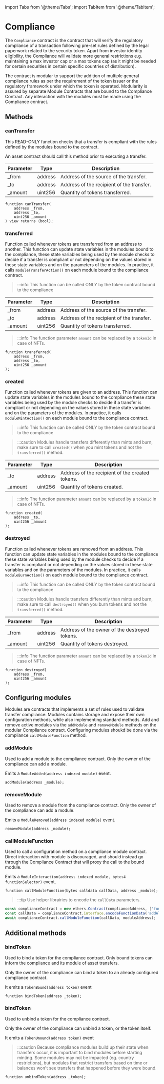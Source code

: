 import Tabs from '@theme/Tabs';
import TabItem from '@theme/TabItem';

# Compliance

The `Compliance` contract is the contract that will verify the regulatory compliance of a transaction following pre-set
rules defined by the legal paperwork related to the security token. Apart from investor identity eligibility, the
Compliance will validate more general restrictions e.g. maintaining a max investor cap or a max tokens cap (as it might
be needed for certain securities in certain specific countries of distribution).

The contract is modular to support the addition of multiple general compliance rules as per the requirement of the token
issuer or the regulatory framework under which the token is operated. Modularity is assured by separate Module Contracts
that are bound to the Compliance Contract. Any interaction with the modules must be made using the Compliance contract.

## Methods

### canTransfer

This READ-ONLY function checks that a transfer is compliant with the rules defined by the modules bound to the contract.

An asset contract should call this method prior to executing a transfer.

| Parameter | Type    | Description                               |
|-----------|---------|-------------------------------------------|
| _from     | address | Address of the source of the transfer.    |
| _to       | address | Address of the recipient of the transfer. |
| _amount   | uint256 | Quantity of tokens transferred.           |

```solidity
function canTransfer(
    address _from,
    address _to,
    uint256 _amount
) view returns (bool);
```

### transferred

Function called whenever tokens are transferred from an address to another.
This function can update state variables in the modules bound to the compliance, these state variables being used by the
module checks to decide if a transfer is compliant or not depending on the values stored in these state variables and on
the parameters of the modules. In practice, it calls `moduleTransferAction()` on each module bound to the compliance
contract.

> :::info
> This function can be called ONLY by the token contract bound to the compliance

| Parameter | Type    | Description                               |
|-----------|---------|-------------------------------------------|
| _from     | address | Address of the source of the transfer.    |
| _to       | address | Address of the recipient of the transfer. |
| _amount   | uint256 | Quantity of tokens transferred.           |

> :::info
> The function parameter `amount` can be replaced by a `tokenId` in case of NFTs.

```solidity
function transferred(
    address _from,
    address _to,
    uint256 _amount
);
```

### created

Function called whenever tokens are given to an address. This function can update state variables in the modules bound
to the compliance these state variables being used by the module checks to decide if a transfer is compliant or not
depending on the values stored in these state variables and on the parameters of the modules. In practice, it calls
`moduleMintAction()` on each module bound to the compliance contract.

> :::info
> This function can be called ONLY by the token contract bound to the compliance

> :::caution
> Modules handle transfers differently than mints and burn, make sure to call `created()` when you mint tokens and not
> the `transferred()` method.

| Parameter | Type    | Description                                     |
|-----------|---------|-------------------------------------------------|
| _to       | address | Address of the recipient of the created tokens. |
| _amount   | uint256 | Quantity of tokens created.                     |

> :::info
> The function parameter `amount` can be replaced by a `tokenId` in case of NFTs.

```solidity
function created(
    address _to,
    uint256 _amount
);
```

### destroyed

Function called whenever tokens are removed from an address. This function can update state variables in the modules
bound to the compliance these state variables being used by the module checks to decide if a transfer is compliant or
not depending on the values stored in these state variables and on the parameters of the modules. In practice, it calls
`moduleBurnAction()` on each module bound to the compliance contract.

> :::info
> This function can be called ONLY by the token contract bound to the compliance

> :::caution
> Modules handle transfers differently than mints and burn, make sure to call `destroyed()` when you burn tokens and not
> the `transferred()` method.

| Parameter | Type    | Description                                   |
|-----------|---------|-----------------------------------------------|
| _from     | address | Address of the owner of the destroyed tokens. |
| _amount   | uint256 | Quantity of tokens destroyed.                 |

> :::info
> The function parameter `amount` can be replaced by a `tokenId` in case of NFTs.

```solidity
function destroyed(
    address _from,
    uint256 _amount
);
```

## Configuring modules

Modules are contracts that implements a set of rules used to validate transfer compliance. Modules contains storage and
expose their own configuration methods, while also implementing standard methods. Add and remove active modules via the
`addModule` and `removeModule` methods on the modular Compliance contract. Configuring modules shoukd be done via the
compliance `callModuleFunction` method.

### addModule

Used to add a module to the compliance contract. Only the owner of the compliance can add a module.

Emits a `ModuleAdded(address indexed module)` event.

```solidity
addModule(address _module);
```

### removeModule

Used to remove a module from the compliance contract. Only the owner of the compliance can add a module.

Emits a `ModuleRemoved(address indexed module)` event.

```solidity
removeModule(address _module);
```

### callModuleFunction

Used to call a configuration method on a compliance module contract. Direct interaction with module is discouraged, and
should instead go through the Compliance Contract that will proxy the call to the bound module.

Emits a `ModuleInteraction(address indexed module, bytes4 functionSelector)` event.

```solidity
function callModuleFunction(bytes calldata callData, address _module);
```

> :::tip
> Use helper librairies to encode the `callData` parameters.

<Tabs>
<TabItem value="js" label="JavaScript">

```javascript
const complianceContract = new ethers.Contract(complianceAddress, ['function callModuleFunction(bytes calldata callData, address module)'], signer);
const callData = complianceContract.interface.encodeFunctionData('addAllowedCountry', [42]);
await complianceContract.callModuleFunction(callData, moduleAddress);
```

</TabItem>
</Tabs>

## Additional methods

### bindToken

Used to bind a token for the compliance contract. Only bound tokens can inform the compliance and its module of asset
transfers.

Only the owner of the compliance can bind a token to an already configured compliance contract.

It emits a `TokenBound(address token)` event

```solidity
function bindToken(address _token);
```

### bindToken

Used to unbind a token for the compliance contract.

Only the owner of the compliance can unbind a token, or the token itself.

It emits a `TokenUnound(address token)` event

> :::caution
> Because compliance modules build up their state when transfers occur, it is important to bind modules before starting
> minting. Some modules may not be impacted (eg. country restrictions), but modules that restrict transfers based on
> time or balances won't see transfers that happened before they were bound.

```solidity
function unbindToken(address _token);
```